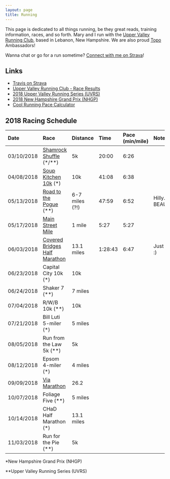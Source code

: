```yaml
---
layout: page
title: Running
---
```


This page is dedicated to all things running, be they great reads, training information, races, and so forth.
Mary and I run with the [Upper Valley Running Club](http://uppervalleyrunningclub.org/), based in Lebanon, New Hampshire.
We are also proud [Topo](https://www.topoathletic.com/) Ambassadors!

Wanna chat or go for a run sometime? [Connect with me on Strava](https://www.strava.com/athletes/traviswpeters)!

## Links

* [Travis on Strava](https://www.strava.com/athletes/traviswpeters)
* [Upper Valley Running Club - Race Results](http://uppervalleyrunningclub.org/race-results-page/?race_id=0&runner_id=171)
* [2018 Upper Valley Running Series (UVRS)](http://uppervalleyrunningclub.org/2018-uvrs/)
* [2018 New Hampshire Grand Prix (NHGP)](http://uppervalleyrunningclub.org/2018-uvrs/)
* [Cool Running Pace Calculator](http://www.coolrunning.com/engine/4/4_1/96.shtml)

## 2018 Racing Schedule

<div class="travis-table" markdown="1">

| Date       | Race                                                                                                | Distance       | Time       | Pace (min/mile) |  Notes                 |
| :--------- | :-------------------------------------------------------------------------------------------------- | :------------- | :--------- | :-------------- | :--------------------- |
| 03/10/2018 | [Shamrock Shuffle](https://lebanonnh.gov/820/Results) (*/**)                                        | 5k             | 20:00      | 6:26            | |
| 04/08/2018 | [Soup Kitchen 10k](http://nsks.org/racehome0.aspx) (*)                                              | 10k            | 41:08      | 6:38            | |
| 05/13/2018 | [Road to the Pogue](http://www.roadtothepogue.com/) (**)                                            | 6-7 miles (?!) | 47:59      | 6:52            | Hilly. BEAUTIFUL!      |
| 05/17/2018 | [Main Street Mile](https://www.hanoverrec.com/info/activities/program_details.aspx?ProgramID=30114) | 1 mile         | 5:27       | 5:27            | |
| 06/03/2018 | [Covered Bridges Half Marathon](http://cbhm.com/)                                                   | 13.1 miles     | 1:28:43    | 6:47            | Just perfect :)        |
| 06/23/2018 | Capital City 10k  (*)   | 10k        |                 |                  |    |
| 06/24/2018 | Shaker 7 (**)    | 7 miles        |                 |                  |    |
| 07/04/2018 | R/W/B 10k  (**)    | 10k        |                 |                  |    |
| 07/21/2018 | Bill Luti 5-miler (*)   | 5 miles        |                 |                  |    |
| 08/05/2018 | Run from the Law 5k (**)     | 5k        |                 |                  |    |
| 08/12/2018 | Epsom 4-miler (*)   | 4 miles        |                 |                  |    |
| 09/09/2018 | [Via Marathon](http://www.viamarathon.org/)     | 26.2        |                 |                  |    |
| 10/07/2018 | Foliage Five  (**)    | 5 miles        |                 |                  |    |
| 10/14/2018 | CHaD Half Marathon (*)    | 13.1 miles        |                 |                  |    |
| 11/03/2018 | Run for the Pie  (**)    | 5k        |                 |                  |    |

</div>

\*New Hampshire Grand Prix (NHGP)

\*\*Upper Valley Running Series (UVRS)
